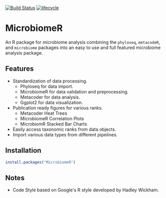 [![Build Status](https://travis-ci.com/vallenderlab/MicrobiomeR.svg?token=xfnbNTQhjNbir5xACn8R&branch=master)](https://travis-ci.com/vallenderlab/MicrobiomeR)
[![lifecycle](https://img.shields.io/badge/lifecycle-maturing-blue.svg)](https://www.tidyverse.org/lifecycle/#maturing)

# MicrobiomeR

An R package for microbiome analysis combining the `phyloseq`, `metacodeR`, and `microbiome` packages into an easy to use and full featured microbiome analysis package.

## Features

- Standardization of data processing.
    - Phyloseq for data import.
    - MicrobiomeR for data validation and preprocessing.
    - Metacoder for data analysis.
    - Ggplot2 for data visualization.
- Publication ready figures for various ranks.
    - Metacoder Heat Trees
    - MicrobiomeR Correlation Plots
    - MicrobiomR Stacked Bar Charts
- Easily access taxonomic ranks from data objects.
- Import various data types from different pipelines.

## Installation

```r
install.packages("MicrobiomeR")
```

## Notes

* Code Style based on Google's R style developed by Hadley Wickham.
